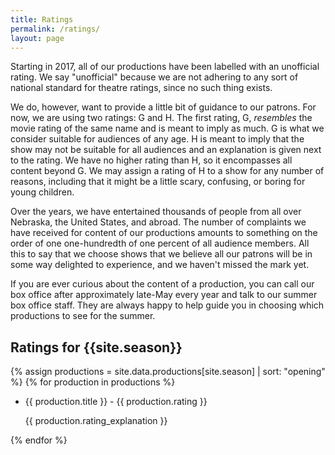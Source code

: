 ```yaml
---
title: Ratings
permalink: /ratings/
layout: page
---
```


Starting in 2017, all of our productions have been labelled with an unofficial rating. We say "unofficial" because we are not adhering to any sort of national standard for theatre ratings, since no such thing exists.

We do, however, want to provide a little bit of guidance to our patrons. For now, we are using two ratings: G and H. The first rating, G, *resembles* the movie rating of the same name and is meant to imply as much. G is what we consider suitable for audiences of any age. H is meant to imply that the show may not be suitable for all audiences and an explanation is given next to the rating. We have no higher rating than H, so it encompasses all content beyond G. We may assign a rating of H to a show for any number of reasons, including that it might be a little scary, confusing, or boring for young children.

Over the years, we have entertained thousands of people from all over Nebraska, the United States, and abroad. The number of complaints we have received for content of our productions amounts to something on the order of one one-hundredth of one percent of all audience members. All this to say that we choose shows that we believe all our patrons will be in some way delighted to experience, and we haven't missed the mark yet.

If you are ever curious about the content of a production, you can call our box office after approximately late-May every year and talk to our summer box office staff. They are always happy to help guide you in choosing which productions to see for the summer.

## Ratings for {{site.season}}

{% assign productions = site.data.productions[site.season] | sort: "opening" %}
{% for production in productions %}
  * {{ production.title }} - {{ production.rating }}

    {{ production.rating_explanation }}

{% endfor %}
